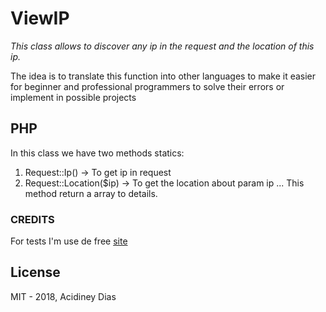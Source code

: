 # ViewIP

*This class allows to discover any ip in the request and the location of this ip.*


The idea is to translate this function into other languages ​​to make it easier for beginner and professional programmers to solve their errors or implement in possible projects

## PHP

In this class we have two methods statics:
1. Request::Ip() -> To get ip in request
2. Request::Location($ip) -> To get the location about param ip ... This method return a array to details.

### CREDITS
For tests I'm use de free [site](http://ip-api.com)

## License
MIT - 2018, Acidiney Dias
